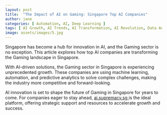 ```yaml
---
layout: post
title:  "The Impact of AI on Gaming: Singapore Top AI Companies"
author: jane
categories: [ Automation, AI, Deep Learning ]
tags: [ AI Growth, AI Trends, AI Transformation, AI Revolution, Data Analytics ]
image: assets/images/5.jpg
---
```


Singapore has become a hub for innovation in AI, and the Gaming sector is no exception. This article explores how top AI companies are transforming the Gaming landscape in Singapore.

With AI-driven solutions, the Gaming sector in Singapore is experiencing unprecedented growth. These companies are using machine learning, automation, and predictive analytics to solve complex challenges, making the industry more competitive and forward-looking.

AI innovation is set to shape the future of Gaming in Singapore for years to come. For companies eager to stay ahead, <a href="https://ai.supremacy.sg" target="_blank"> ai.supremacy.sg </a> is the ideal platform, offering strategic support and resources to accelerate growth and success.
